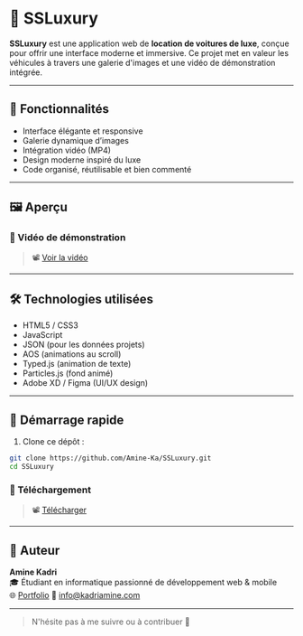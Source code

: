 # 🚗 SSLuxury

**SSLuxury** est une application web de **location de voitures de luxe**, conçue pour offrir une interface moderne et immersive. Ce projet met en valeur les véhicules à travers une galerie d'images et une vidéo de démonstration intégrée.

---

## 🎯 Fonctionnalités

- Interface élégante et responsive
- Galerie dynamique d’images
- Intégration vidéo (MP4)
- Design moderne inspiré du luxe
- Code organisé, réutilisable et bien commenté

---

## 🖼️ Aperçu

### 🎥 Vidéo de démonstration

> 📽️ [Voir la vidéo](Https://Kadriamine.com/videos/SSLuxury/SSLuxury.mp4)

---

## 🛠️ Technologies utilisées

- HTML5 / CSS3
- JavaScript
- JSON (pour les données projets)
- AOS (animations au scroll)
- Typed.js (animation de texte)
- Particles.js (fond animé)
- Adobe XD / Figma (UI/UX design)

---

## 🚀 Démarrage rapide

1. Clone ce dépôt :

```bash
git clone https://github.com/Amine-Ka/SSLuxury.git
cd SSLuxury
```
### 🎥 Téléchargement

> 📽️ [Télécharger](https://www.kadriamine.com/images/SSLuxury/Prototype%20SSLuxury.zip)

---

## 👤 Auteur

**Amine Kadri**  
🎓 Étudiant en informatique passionné de développement web & mobile  
🌐 [Portfolio](Https://Kadriamine.com/)
📧 info@kadriamine.com

---

> N'hésite pas à me suivre ou à contribuer 💪
